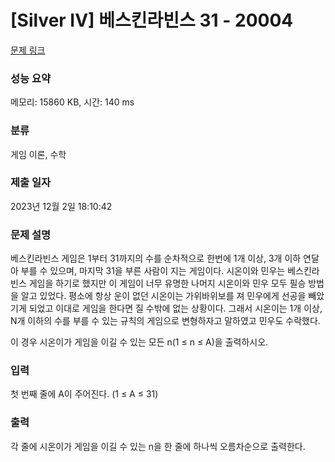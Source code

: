 # [Silver IV] 베스킨라빈스 31 - 20004 

[문제 링크](https://www.acmicpc.net/problem/20004) 

### 성능 요약

메모리: 15860 KB, 시간: 140 ms

### 분류

게임 이론, 수학

### 제출 일자

2023년 12월 2일 18:10:42

### 문제 설명

<p>베스킨라빈스 게임은 1부터 31까지의 수를 순차적으로 한번에 1개 이상, 3개 이하 연달아 부를 수 있으며, 마지막 31을 부른 사람이 지는 게임이다. 시온이와 민우는 베스킨라빈스 게임을 하기로 했지만 이 게임이 너무 유명한 나머지 시온이와 민우 모두 필승 방법을 알고 있었다. 평소에 항상 운이 없던 시온이는 가위바위보를 져 민우에게 선공을 빼았기게 되었고 이대로 게임을 한다면 질 수밖에 없는 상황이다. 그래서 시온이는 1개 이상, N개 이하의 수를 부를 수 있는 규칙의 게임으로 변형하자고 말하였고 민우도 수락했다.</p>

<p>이 경우 시온이가 게임을 이길 수 있는 모든 n(1 ≤ n ≤ A)을 출력하시오.</p>

### 입력 

 <p>첫 번째 줄에 A이 주어진다. (1 ≤ A ≤ 31)</p>

### 출력 

 <p>각 줄에 시온이가 게임을 이길 수 있는 n을 한 줄에 하나씩 오름차순으로 출력한다.</p>


